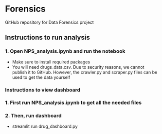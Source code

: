 # Forensics
GitHub repository for Data Forensics project

## Instructions to run analysis

### 1. Open NPS_analysis.ipynb and run the notebook
* Make sure to install required packages
* You will need drugs_data.csv. Due to security reasons, we cannot publish it to GitHub. However, the crawler.py and scraper.py files can be used to get the data yourself

### Instructions to view dashboard

### 1. First run NPS_analysis.ipynb to get all the needed files

### 2. Then, run dashboard
* streamlit run drug_dashboard.py
